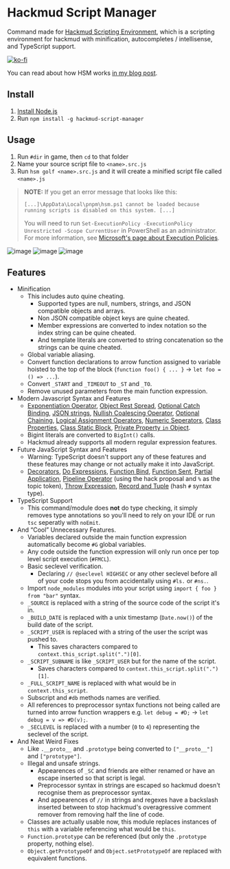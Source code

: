 # Hackmud Script Manager
Command made for [Hackmud Scripting Environment](https://github.com/samualtnorman/hackmud-environment), which is a scripting environment for hackmud with minification, autocompletes / intellisense, and TypeScript support.

[![ko-fi](https://ko-fi.com/img/githubbutton_sm.svg)](https://ko-fi.com/R6R0XN5CX)

You can read about how HSM works [in my blog post](https://samual.uk/blog/js-code-transformation-niche-environment/).

## Install
1. [Install Node.js](https://nodejs.org/en/download)
2. Run `npm install -g hackmud-script-manager`

## Usage
1. Run `#dir` in game, then `cd` to that folder
2. Name your source script file to `<name>.src.js`
3. Run `hsm golf <name>.src.js` and it will create a minified script file called `<name>.js`

> **NOTE:** If you get an error message that looks like this:
> ```
> [...]\AppData\Local\pnpm\hsm.ps1 cannot be loaded because running scripts is disabled on this system. [...]
> ```
> You will need to run `Set-ExecutionPolicy -ExecutionPolicy Unrestricted -Scope CurrentUser` in PowerShell as an administrator. For more information, see [Microsoft's page about Execution Policies](https://learn.microsoft.com/en-gb/powershell/module/microsoft.powershell.core/about/about_execution_policies?view=powershell-7.4).

![image](https://github.com/user-attachments/assets/cc97f8a6-82a4-4a66-9785-accc8d774285)
![image](https://github.com/user-attachments/assets/d0ec9450-4e16-4f8d-82b2-734deaf5abe3)
![image](https://github.com/user-attachments/assets/a59a6ec4-d268-40f7-8ce2-5fbdbcd40c19)

## Features
- Minification
    - This includes auto quine cheating.
        - Supported types are null, numbers, strings, and JSON compatible objects and arrays.
        - Non JSON compatible object keys are quine cheated.
        - Member expressions are converted to index notation so the index string can be quine cheated.
        - And template literals are converted to string concatenation so the strings can be quine cheated.
    - Global variable aliasing.
    - Convert function declarations to arrow function assigned to variable hoisted to the top of the block (`function foo() { ... }` -> `let foo = () => ...`).
    - Convert `_START` and `_TIMEOUT` to `_ST` and `_TO`.
    - Remove unused parameters from the main function expression.
- Modern Javascript Syntax and Features
    - [Exponentiation Operator](https://babeljs.io/docs/en/babel-plugin-transform-exponentiation-operator), [Object Rest Spread](https://babeljs.io/docs/en/babel-plugin-proposal-object-rest-spread), [Optional Catch Binding](https://babeljs.io/docs/en/babel-plugin-proposal-optional-catch-binding), [JSON strings](https://babeljs.io/docs/en/babel-plugin-proposal-json-strings), [Nullish Coalescing Operator](https://babeljs.io/docs/en/babel-plugin-proposal-nullish-coalescing-operator), [Optional Chaining](https://babeljs.io/docs/en/babel-plugin-proposal-optional-chaining), [Logical Assignment Operators](https://babeljs.io/docs/en/babel-plugin-proposal-logical-assignment-operators), [Numeric Seperators](https://babeljs.io/docs/en/babel-plugin-proposal-numeric-separator), [Class Properties](https://babeljs.io/docs/en/babel-plugin-proposal-class-properties), [Class Static Block](https://babeljs.io/docs/en/babel-plugin-proposal-class-static-block), [Private Property `in` Object](https://babeljs.io/docs/en/babel-plugin-proposal-private-property-in-object).
    - Bigint literals are converted to `BigInt()` calls.
    - Hackmud already supports all modern regular expression features.
- Future JavaScript Syntax and Features
    - Warning: TypeScript doesn't support any of these features and these features may change or not actually make it into JavaScript.
    - [Decorators](https://babeljs.io/docs/en/babel-plugin-proposal-decorators), [Do Expressions](https://babeljs.io/docs/en/babel-plugin-proposal-do-expressions), [Function Bind](https://babeljs.io/docs/en/babel-plugin-proposal-function-bind), [Function Sent](https://babeljs.io/docs/en/babel-plugin-proposal-function-sent), [Partial Application](https://babeljs.io/docs/en/babel-plugin-proposal-partial-application), [Pipeline Operator](https://babeljs.io/docs/en/babel-plugin-proposal-pipeline-operator) (using the hack proposal and `%` as the topic token), [Throw Expression](https://babeljs.io/docs/en/babel-plugin-proposal-throw-expressions), [Record and Tuple](https://babeljs.io/docs/en/babel-plugin-proposal-record-and-tuple) (hash `#` syntax type).
- TypeScript Support
    - This command/module does **not** do type checking, it simply removes type annotations so you'll need to rely on your IDE or run `tsc` seperatly with `noEmit`.
- And “Cool” Unnecessary Features.
    - Variables declared outside the main function expression automatically become `#G` global variables.
    - Any code outside the function expression will only run once per top level script execution (`#FMCL`).
    - Basic seclevel verification.
        - Declaring `// @seclevel HIGHSEC` or any other seclevel before all of your code stops you from accidentally using `#ls.` or `#ns.`.
    - Import `node_modules` modules into your script using `import { foo } from "bar"` syntax.
    - `_SOURCE` is replaced with a string of the source code of the script it's in.
    - `_BUILD_DATE` is replaced with a unix timestamp (`Date.now()`) of the build date of the script.
    - `_SCRIPT_USER` is replaced with a string of the user the script was pushed to.
        - This saves characters compared to `context.this_script.split(".")[0]`.
    - `_SCRIPT_SUBNAME` is like `_SCRIPT_USER` but for the name of the script.
        - Saves characters compared to `context.this_script.split(".")[1]`.
    - `_FULL_SCRIPT_NAME` is replaced with what would be in `context.this_script`.
    - Subscript and `#db` methods names are verified.
    - All references to preprocessor syntax functions not being called are turned into arrow function wrappers e.g. `let debug = #D;` -> `let debug = v => #D(v);`.
    - `_SECLEVEL` is replaced with a number (`0` to `4`) representing the seclevel of the script.
- And Neat Weird Fixes
    - Like `.__proto__` and `.prototype` being converted to `["__proto__"]` and `["prototype"]`.
    - Illegal and unsafe strings.
        - Appearences of `_SC` and friends are either renamed or have an escape inserted so that script is legal.
        - Preprocessor syntax in strings are escaped so hackmud doesn't recognise them as preprocessor syntax.
        - And appearences of `//` in strings and regexes have a backslash inserted between to stop hackmud's overagressive comment remover from removing half the line of code.
    - Classes are actually usable now, this module replaces instances of `this` with a variable referencing what would be `this`.
    - `Function.prototype` can be referenced (but only the `.prototype` property, nothing else).
    - `Object.getPrototypeOf` and `Object.setPrototypeOf` are replaced with equivalent functions.
